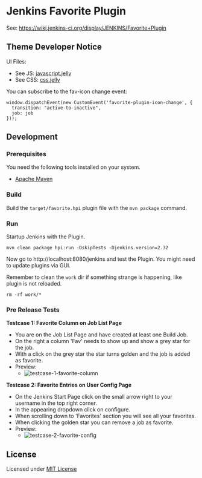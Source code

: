 # Jenkins Favorite Plugin

See: https://wiki.jenkins-ci.org/display/JENKINS/Favorite+Plugin


## Theme Developer Notice

UI Files:

  * See JS: [javascript.jelly](./src/main/resources/hudson/plugins/favorite/assets/javascript.jelly)
  * See CSS: [css.jelly](./src/main/resources/hudson/plugins/favorite/assets/css.jelly)

You can subscribe to the fav-icon change event:

```
window.dispatchEvent(new CustomEvent('favorite-plugin-icon-change', {
  transition: "active-to-inactive",
  job: job
}));
```


## Development

### Prerequisites

You need the following tools installed on your system.

  * [Apache Maven](https://maven.apache.org/)
  
### Build

Build the `target/favorite.hpi` plugin file with the `mvn package` command.

### Run

Startup Jenkins with the Plugin.  

```
mvn clean package hpi:run -DskipTests -Djenkins.version=2.32
```

Now go to http://localhost:8080/jenkins and test the Plugin.
You might need to update plugins via GUI.

Remember to clean the `work` dir if something strange is happening, like plugin is not reloaded.

```
rm -rf work/*
```

### Pre Release Tests
 
 **Testcase 1: Favorite Column on Job List Page**
 
  * You are on the Job List Page and have created at least one Build Job.
  * On the right a column 'Fav' needs to show up and show a grey star for the job.
  * With a click on the grey star the star turns golden and the job is added as favorite.
  * Preview: 
    * ![testcase-1-favorite-column](https://cloud.githubusercontent.com/assets/12599965/20640106/2d7b5094-b3d6-11e6-8623-180056acb82d.gif)
 
 
 **Testcase 2: Favorite Entries on User Config Page**
 
  * On the Jenkins Start Page click on the small arrow right to your username in the top right corner.
  * In the appearing dropdown click on configure.
  * When scrolling down to 'Favorites' section you will see all your favorites.
  * When clicking the golden star you can remove a job as favorite.
  * Preview:
    * ![testcase-2-favorite-config](https://cloud.githubusercontent.com/assets/12599965/20640200/f0c3b806-b3d7-11e6-9fd9-43a2676b0dc8.gif)
 
## License

Licensed under [MIT License](./LICENSE.md) 
